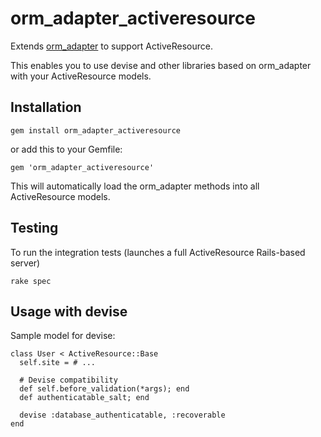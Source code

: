 orm_adapter_activeresource
==========================

Extends [orm_adapter] to support ActiveResource.

This enables you to use devise and other libraries based on orm_adapter with your ActiveResource models.

Installation
------------

    gem install orm_adapter_activeresource
    
or add this to your Gemfile:

    gem 'orm_adapter_activeresource'

This will automatically load the orm_adapter methods into all ActiveResource models.

Testing
-------

To run the integration tests (launches a full ActiveResource Rails-based server)

    rake spec

Usage with devise
-----------------

Sample model for devise:

    class User < ActiveResource::Base
      self.site = # ...
  
      # Devise compatibility
      def self.before_validation(*args); end
      def authenticatable_salt; end
  
      devise :database_authenticatable, :recoverable
    end

[orm_adapter]: https://github.com/ianwhite/orm_adapter